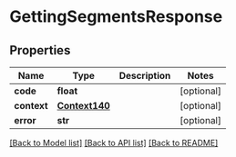 # GettingSegmentsResponse

## Properties
Name | Type | Description | Notes
------------ | ------------- | ------------- | -------------
**code** | **float** |  | [optional] 
**context** | [**Context140**](Context140.md) |  | [optional] 
**error** | **str** |  | [optional] 

[[Back to Model list]](../README.md#documentation-for-models) [[Back to API list]](../README.md#documentation-for-api-endpoints) [[Back to README]](../README.md)


